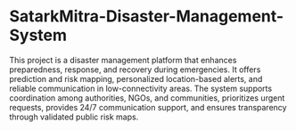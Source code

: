 # SatarkMitra-Disaster-Management-System
This project is a disaster management platform that enhances preparedness, response, and recovery during emergencies. It offers prediction and risk mapping, personalized location-based alerts, and reliable communication in low-connectivity areas. The system supports coordination among authorities, NGOs, and communities, prioritizes urgent requests, provides 24/7 communication support, and ensures transparency through validated public risk maps.

